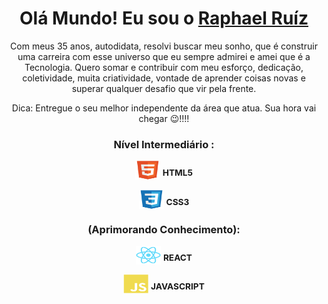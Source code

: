 <div>
  <h1 align="center">
    Olá Mundo! Eu sou o 
    <a href="https://www.linkedin.com/in/raphael-ru%C3%ADz-208b1a16a/">Raphael Ruíz</a>
  </h1>
  <p align="center">
    Com meus 35 anos, autodidata, resolvi buscar meu sonho, que é construir uma carreira com esse universo que eu sempre admirei e amei que é a Tecnologia. Quero somar e contribuir com meu esforço, dedicação, coletividade, muita criatividade, vontade de aprender coisas novas e superar qualquer desafio que vir pela frente.
  </p>
  <p align="center">
    Dica: Entregue o seu melhor independente da área que atua. Sua hora vai chegar 😉️!!!!
  </p>
</div>

<h3 align="center">
  <p>Nível Intermediário :</p>
  <p>
    <img align="center" alt="HTML" height="30" width="40" src="https://raw.githubusercontent.com/devicons/devicon/master/icons/html5/html5-original.svg">
    <sub>HTML5</sub>
  </p>
  <p>
    <img align="center" alt="CSS" height="30" width="40" src="https://raw.githubusercontent.com/devicons/devicon/master/icons/css3/css3-original.svg">
    <sub>CSS3</sub>
  </p>
</h3>

<h3 align="center">
  <p>(Aprimorando Conhecimento):</p>
 <p>
  <img align="center" alt="React" height="30" width="40" src="https://raw.githubusercontent.com/devicons/devicon/master/icons/react/react-original.svg">
  <sub>REACT</sub>
 </p>
 <p>
  <img align="center" alt="Js" height="30" width="40" src="https://raw.githubusercontent.com/devicons/devicon/master/icons/javascript/javascript-plain.svg">
  <sub>JAVASCRIPT</sub>
 </p>
</h3>
